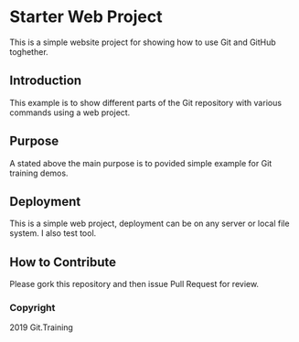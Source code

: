 # Starter Web Project
This is a simple website project for showing how to use Git and GitHub toghether.

## Introduction
This example is to show different parts of the Git repository with various commands using a web project.

## Purpose
A stated above the main purpose is to povided simple example for Git training demos. 

## Deployment 
This is a simple web project, deployment can be on any server or local file system.
I also test tool.

## How to Contribute
Please gork this repository and then issue Pull Request for review.
### Copyright
2019 Git.Training
